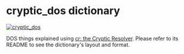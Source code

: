 # cryptic_dos dictionary

[![cryptic_dos](https://github.com/cryptic-resolver/cryptic_dos/workflows/Test-Dict/badge.svg)](https://github.com/cryptic-resolver/cryptic_dos/actions/workflows/test.yml)

DOS things explained using [cr: the Cryptic Resolver](https://github.com/cryptic-resolver/cr.rb). Please refer to its README to see the dictionary's layout and format.

<br>
